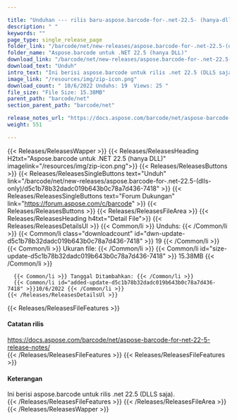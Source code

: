 ```yaml
---

title: "Unduhan --- rilis baru-aspose.barcode-for-.net-22.5- (hanya-dlls)"
description: " "
keywords: ""
page_type: single_release_page
folder_link: "/barcode/net/new-releases/aspose.barcode-for-.net-22.5-(dlls-only)/"
folder_name: "Aspose.barcode untuk .NET 22.5 (hanya DLL)"
download_link: "/barcode/net/new-releases/aspose.barcode-for-.net-22.5-(dlls-only)/d5c1b78b32dadc019b643b0c78a7d436-7418"
download_text: "Unduh"
intro_text: "Ini berisi aspose.barcode untuk rilis .net 22.5 (DLLS saja)."
image_link: "/resources/img/zip-icon.png"
download_count: " 10/6/2022 Unduhs: 19  Views: 25 "
file_size: "File Size: 15.38MB"
parent_path: "barcode/net"
section_parent_path: "barcode/net"

release_notes_url: "https://docs.aspose.com/barcode/net/aspose-barcode-for-net-22-5-release-notes/"
weight: 551

---
```


{{< Releases/ReleasesWapper >}}
  {{< Releases/ReleasesHeading H2txt="Aspose.barcode untuk .NET 22.5 (hanya DLL)" imagelink="/resources/img/zip-icon.png">}}
  {{< Releases/ReleasesButtons >}}
    {{< Releases/ReleasesSingleButtons text="Unduh" link="/barcode/net/new-releases/aspose.barcode-for-.net-22.5-(dlls-only)/d5c1b78b32dadc019b643b0c78a7d436-7418" >}}
    {{< Releases/ReleasesSingleButtons text="Forum Dukungan" link="https://forum.aspose.com/c/barcode" >}}
  {{< Releases/ReleasesButtons >}}
  {{< Releases/ReleasesFileArea >}}
    {{< Releases/ReleasesHeading h4txt="Detail File">}}
    {{< Releases/ReleasesDetailsUl >}}
      {{< Common/li >}} Unduhs: {{< /Common/li >}}
      {{< Common/li class="downloadcount" id="dwn-update-d5c1b78b32dadc019b643b0c78a7d436-7418" >}} 19 {{< /Common/li >}}
      {{< Common/li >}} Ukuran file: {{< /Common/li >}}
      {{< Common/li id="size-update-d5c1b78b32dadc019b643b0c78a7d436-7418" >}} 15.38MB {{< /Common/li >}}

      {{< Common/li >}} Tanggal Ditambahkan: {{< /Common/li >}}
      {{< Common/li id="added-update-d5c1b78b32dadc019b643b0c78a7d436-7418" >}}10/6/2022 {{< /Common/li >}}
    {{< /Releases/ReleasesDetailsUl >}}

  {{< Releases/ReleasesFileFeatures >}}
      <h4>Catatan rilis</h4><div><a href='https://docs.aspose.com/barcode/net/aspose-barcode-for-net-22-5-release-notes/'>https://docs.aspose.com/barcode/net/aspose-barcode-for-net-22-5-release-notes/</a></div>
  {{< /Releases/ReleasesFileFeatures >}}
  {{< Releases/ReleasesFileFeatures >}}
      <h4>Keterangan</h4><div class="HTMLDescription">Ini berisi aspose.barcode untuk rilis .net 22.5 (DLLS saja).</div>
  {{< /Releases/ReleasesFileFeatures >}}
 {{< /Releases/ReleasesFileArea >}}
{{< /Releases/ReleasesWapper >}}


